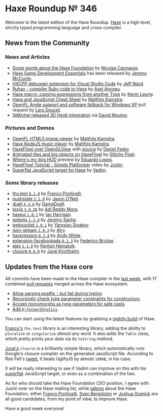 [_template]: ../templates/roundup.html
[date]: / "2015-11-27 13:14:00"
[modified]: / "2015-11-30 15:30:00"
[published]: / "2015-11-30 15:30:00"
[“”]: a ""
# Haxe Roundup № 346

Welcome to the latest edition of the Haxe Roundup. [Haxe](http://haxe.org/?utm_source=haxe.io "Haxe.org")
is a high level, strictly typed programming language and cross-compiler.
	
## News from the Community

### News and Articles

- [Some words about the Haxe Foundation][l1] by [Nicolas Cannasse][tw1].
- [Haxe Game Development Essentials][l4] has been released by [Jeremy McCurdy][tw4].
- [HXCPP debugger extension for Visual Studio Code][l7] by [Jeff Ward][tw7].
- [Ruhax - compiler Ruby code to Haxe][l8] by [Axel Anceau][tw8].
- [Haxe macro: copying expressions from another Type][l2] by [Kevin Leung][tw2].
- [Haxe and JavaScript Cheat Sheet][l3] by [Matthijs Kamstra][tw3].
- [OpenFL Angle support and software fallback for Windows XP][l5] pull request by [Lars Doucet][tw5].
- [StMichel released 3D Heidi integration][l6] via [David Mouton][tw6].

### Pictures and Demos

- [OpenFL HTML5 image viewer][l9] by [Matthijs Kamstra][tw3].
- [Haxe NodeJS music player][l10] by [Matthijs Kamstra][tw3].
- [HaxeFlixel over OpenGLView][l11] with [source][l12] by [Daniel Fedor][tw9].
- [Animated tiles and big objects on HaxeFlixel][l13] by [Glitchy Pixel][tw10].
- [Where's my dog HUD][l14] preview by [Eduardo Lopes][tw11].
- [HaxeFlixel Tutorial - Simple Platformer][l15] video by [Justin][tw12].
- [Superflat JavaScript target for Haxe][l16] by [Vadim][tw13].

### _Some_ library releases

- [thx.text `0.1.0`][l17] by [Franco Ponticelli][tw14].
- [pushstate `2.1.0`][l18] by [Jason O'Neil][tw15].
- [duell `4.3.6`][l19] by [GameDuell][tw16].
- [pixijs `3.0.26`][l20] by [Adi Reddy Mora][tw17].
- [haxeui `1.8.1`][l21] by [Ian Harrigan][tw18].
- [golems `1.2.4`][l22] by [Jeremy Sachs][tw19].
- [websocket `2.0.1`][l23] by [Yaroslav Sivakov][tw20].
- [json-stream `2.0.3`][l24] by [Atry][gh1].
- [haxpression `0.3.0`][l25] by [Andy White][gh2].
- [extension-facebookads `0.1.3`][l26] by [Federico Bricker][tw21].
- [ajax `1.1.0`][l27] by [Kenton Hamaluik][gh3].
- [closure `0.0.0`][l28] by [Juraj Kirchheim][tw22].

## Updates from the Haxe core

48 commits have been made to the Haxe compiler in the [last week][l29], with 
17 combined [pull requests][l30] merged across the Haxe ecosystem.

- [Allow parsing postfix `!` but fail during typing][l31].
- [Recursively check type parameter constraints for constructors][l32].
- [Accept monomorphs as type parameters for safe casts][l33].
- [Add `@:forwardStatics`][l34].

You can start using the latest features by grabbing a [nightly build][l35] of Haxe.

[Franco's][tw14] `thx.text` library is an interesting library, adding the ability to
`pluralize` or `singularize` _almost_ any word. It also adds the `Table` class, which
pretty prints your data via its `toString` method.

[Juraj's][tw22] `clourse` is a brilliantly simple library, which automatically
runs Google's closure compiler on the generated JavaScript file. According to
Rob Fell's [tweet][l37], it beats UglifyJS by almost `100KB`, in his case.

It will be really interesting to see if Vadim can improve on this with his
[superflat][l16] JavaScript target, or even as a combination of the two.

As for who should take the Haxe Foundation CEO position, I agree with Justin over
on the Haxe mailing list, while [talking][l36] about the Haxe Foundation, either
[Franco Ponticelli][tw14], [Sven Bergström][tw23] or [Joshua Granick][tw24] are all
good candidates, from my point of view, to improve Haxe.

Have a good week everyone!

[gh3]: https://github.com/FuzzyWuzzie "@FuzzyWuzzie"
[gh2]: https://github.com/andywhite37 "@andywhite37"
[gh1]: https://github.com/Atry "@Atry"

[tw24]: https://twitter.com/singmajesty "@singmajesty"
[tw23]: https://twitter.com/___discovery "@___discovery"
[tw22]: https://twitter.com/back2dos "@back2dos"
[tw21]: https://twitter.com/fbricker "@fbricker"
[tw20]: https://twitter.com/yar3333_ru "@yar3333_ru"
[tw19]: https://twitter.com/rezmason "@rezmason"
[tw18]: https://twitter.com/IanHarrigan1982 "@IanHarrigan1982"
[tw17]: https://twitter.com/adireddy "@adireddy"
[tw16]: https://twitter.com/GameDuell "@GameDuell"
[tw15]: https://twitter.com/jasonaoneil "@jasonaoneil"
[tw14]: https://twitter.com/fponticelli "@fponticelli"
[tw13]: https://twitter.com/YellowAfterlife "@YellowAfterlife"
[tw12]: https://twitter.com/JuiceBoos "@JuiceBoos"
[tw11]: https://twitter.com/EdoardoLopes "@EdoardoLopes"
[tw10]: https://twitter.com/glitchypixel "@glitchypixel"
[tw9]: https://twitter.com/dcfedor "@dcfedor"
[tw8]: https://twitter.com/PeekMo "@PeekMo"
[tw7]: https://twitter.com/Jeff__Ward "@Jeff__Ward"
[tw6]: https://twitter.com/damoebius "@damoebius"
[tw5]: https://twitter.com/larsiusprime "@larsiusprime"
[tw4]: https://twitter.com/JeremyMcCurdy "@JeremyMcCurdy"
[tw3]: https://twitter.com/MatthijsKamstra "@MatthijsKamstra"
[tw2]: https://twitter.com/kevinresol "@kevinresol"
[tw1]: https://twitter.com/ncannasse "@ncannasse"

[l37]: https://twitter.com/hypersurge/status/669308838596624384 "Rob Fell JavaScript output"
[l36]: https://groups.google.com/forum/#!topic/haxelang/MqtAppXRvqU "Discussing the Haxe Foundation and its CEO"
[l35]: http://build.haxe.org "Nightly Build of Haxe"
[l34]: https://github.com/HaxeFoundation/haxe/commit/98407abfd3416c215475416de9bcab176d759547 "Add @:forwardStatics"
[l33]: https://github.com/HaxeFoundation/haxe/commit/30cda5213d835246e61d3d26866dd148be0d7447 "Accept monomorphs as type parameters for safe casts"
[l32]: https://github.com/HaxeFoundation/haxe/commit/3271892954c10b4e8452734c80c10b14060e0dc6 "Recursively check type parameter constraints for constructors"
[l31]: https://github.com/HaxeFoundation/haxe/commit/2a5c5cb2204b69d91631cf4c75e568e269693123 "Allow parsing postfix ! but fail during typing"
[l30]: https://github.com/issues?utf8=%E2%9C%93&q=is%3Apr+org%3Ahaxefoundation+org%3Aopenfl+org%3Asnowkit+org%3AKTXSoftware+org%3Ahaxeflixel+org%3Ahaxepunk+org%3Ahttps%3A%2F%2Fgithub.com%2Fnmehost+is%3Amerged+merged%3A2015-11-23..2015-11-30+ "Haxe Ecosystem merged pull requests on GitHub"
[l29]: https://github.com/HaxeFoundation/haxe/compare/development@%7B2015-11-23%7D...development@%7B2015-11-30%7D "Haxe Compiler commits from the last week"
[l28]: http://lib.haxe.org/p/closure/ "closure on HaxeLib"
[l27]: http://lib.haxe.org/p/Ajax "Ajax on HaxeLib"
[l26]: http://lib.haxe.org/p/extension-facebookads "extension-facebookads on HaxeLib"
[l25]: http://lib.haxe.org/p/haxpression "haxpression on HaxeLib"
[l24]: http://lib.haxe.org/p/json-stream "json-stream on HaxeLib"
[l23]: http://lib.haxe.org/p/websocket "websocket on HaxeLib"
[l22]: http://lib.haxe.org/p/golems "golems on HaxeLib"
[l21]: http://lib.haxe.org/p/haxeui "haxeui on HaxeLib"
[l20]: http://lib.haxe.org/p/pixijs "pixijs on HaxeLib"
[l19]: http://lib.haxe.org/p/duell "duell on HaxeLib"
[l18]: http://lib.haxe.org/p/pushstate "pushstate on HaxeLib"
[l17]: http://lib.haxe.org/p/thx.text "thx.text on HaxeLib"
[l16]: https://twitter.com/YellowAfterlife/status/670772357867413505 "Superflat JavaScript target for Haxe"
[l15]: https://twitter.com/JuiceBoos/status/671042792404164609 "HaxeFlixel Tutorial - Simple Platformer"
[l14]: https://twitter.com/EdoardoLopes/status/670677365887008769 "Where's my dog HUD"
[l13]: https://twitter.com/glitchypixel/status/670717139171549188 "Animated tiles and big objects on HaxeFlixel"
[l12]: https://github.com/dcfedor/HaxeFlixelOverGL "HaxeFlixelOverGL on GitHub"
[l11]: https://twitter.com/dcfedor/status/669654167573561344 "HaxeFlixel over OpenGLView"
[l10]: https://twitter.com/MatthijsKamstra/status/670560462568820737 "Haxe NodeJS Music Player"
[l9]: https://twitter.com/MatthijsKamstra/status/669443661994852352 "OpenFL HTML5 image viewer"
[l8]: https://github.com/Peekmo/ruhax "Ruhax on GitHub"
[l7]: https://twitter.com/Jeff__Ward/status/669406020712734720 "Haxe HXCPP debugger for visual Studio Code"
[l6]: http://www.atelierstmichel.fr/les-biscuits/2865-coffret-galettes-personnalise-2990001004504.html "StMichel Heidi integration"
[l5]: https://github.com/openfl/lime/pull/641 "OpenFL Angle support and software fallback for Windows XP on GitHub"
[l4]: https://twitter.com/JeremyMcCurdy/status/670215177955057664 "Haxe Game Development Essentials has been released"
[l3]: https://matthijskamstra.github.io/haxejs/haxejs/cheatsheet.html "Haxe and JavaScript Cheat Sheet"
[l2]: http://www.kevinresol.com/2015-11-26/haxe-macro-copying-expressions-from-another-type/ "Haxe macro: copying expressions from another Type"
[l1]: https://medium.com/@ncannasse/some-words-about-haxe-foundation-e97a4e9d7e41#.pufkv91j7 "Some words about the Haxe Foundation"